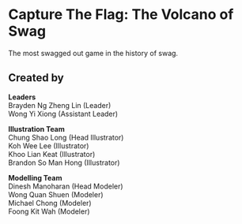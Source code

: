 Capture The Flag: The Volcano of Swag
===========================

The most swagged out game in the history of swag.

Created by
----------

**Leaders**<br>
Brayden Ng Zheng Lin (Leader)<br>
Wong Yi Xiong (Assistant Leader)

**Illustration Team**<br>
Chung Shao Long (Head Illustrator)<br>
Koh Wee Lee (Illustrator)<br>
Khoo Lian Keat (Illustrator)<br>
Brandon So Man Hong (Illustrator)

**Modelling Team**<br>
Dinesh Manoharan (Head Modeler)<br>
Wong Quan Shuen (Modeler)<br>
Michael Chong (Modeler)<br>
Foong Kit Wah (Modeler)
